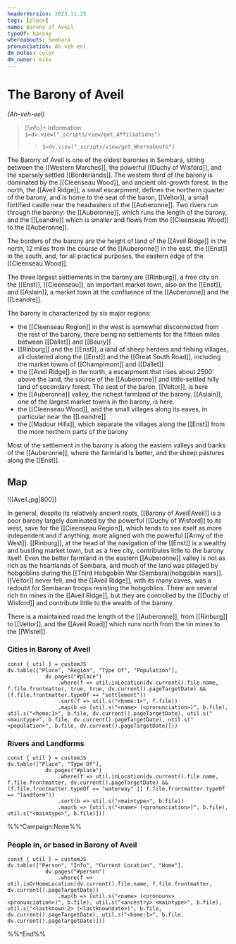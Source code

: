 ```yaml
---
headerVersion: 2023.11.25
tags: [place]
name: Barony of Aveil
typeOf: barony
whereabouts: Sembara
pronunciation: Ah-veh-eel
dm_notes: color
dm_owner: mike
---
```

# The Barony of Aveil
*(Ah-veh-eel)*
>[!info]+ Information  
> `$=dv.view("_scripts/view/get_Affiliations")`  
>> `$=dv.view("_scripts/view/get_Whereabouts")`

The Barony of Aveil is one of the oldest baronies in Sembara, sitting between the [[Western Marches]], the powerful [[Duchy of Wisford]], and the sparsely settled [[Borderlands]]. The western third of the barony is dominated by the [[Cleenseau Wood]], and ancient old-growth forest. In the north, the [[Aveil Ridge]], a small escarpment, defines the northern quarter of the barony, and is home to the seat of the baron, [[Veltor]], a small fortified castle near the headwaters of the [[Auberonne]]. Two rivers run through the barony: the [[Auberonne]], which runs the length of the barony, and the [[Leandre]] which is smaller and flows from the [[Cleenseau Wood]] to the [[Auberonne]]. 

The borders of the barony are the height of land of the [[Aveil Ridge]] in the north, 12 miles from the course of the [[Auberonne]] in the east, the [[Enst]] in the south, and, for all practical purposes, the eastern edge of the [[Cleenseau Wood]].

The three largest settlements in the barony are [[Rinburg]], a free city on the [[Enst]], [[Cleenseau]], an important market town, also on the [[Enst]], and [[Aslain]], a market town at the confluence of the [[Auberonne]] and the [[Leandre]]. 

The barony is characterized by six major regions:

* the [[Cleenseau Region]] in the west is somewhat disconnected from the rest of the barony, there being no settlements for the fifteen miles between [[Dallet]] and [[Beury]]
* [[Rinburg]] and the [[Enst]], a land of sheep herders and fishing villages, all clustered along the [[Enst]] and the [[Great South Road]], including the market towns of [[Champimont]] and [[Dallet]]
* the [[Aveil Ridge]] in the north, a escarpment that rises about 2500' above the land, the source of the [[Auberonne]] and little-settled hilly land of secondary forest. The seat of the baron, [[Veltor]], is here
* the [[Auberonne]] valley, the richest farmland of the barony. [[Aslain]], one of the largest market towns in the barony, is here.
* the [[Cleenseau Wood]], and the small villages along its eaves, in particular near the [[Leandre]]
* the [[Madour Hills]], which separate the villages along the [[Enst]] from the more northern parts of the barony

Most of the settlement in the barony is along the eastern valleys and banks of the [[Auberonne]], where the farmland is better, and the sheep pastures along the [[Enst]]. 

## Map

![[Aveil.jpg|800]]

In general, despite its relatively ancient roots, [[Barony of Aveil|Aveil]] is a poor barony largely dominated by the powerful [[Duchy of Wisford]] to its west, save for the [[Cleenseau Region]], which tends to see itself as more independent and if anything, more aligned with the powerful [[Army of the West]]. [[Rinburg]], at the head of the navigation of the [[Enst]] is a wealthy and bustling market town, but as a free city, contributes little to the barony itself. Even the better farmland in the eastern [[Auberonne]] valley is not as rich as the heartlands of Sembara, and much of the land was pillaged by hobgoblins during the [[Third Hobgoblin War (Sembara)|hobgoblin wars]]. [[Veltor]] never fell, and the [[Aveil Ridge]], with its many caves, was a redoubt for Sembaran troops resisting the hobgoblins. There are several rich tin mines in the [[Aveil Ridge]], but they are controlled by the [[Duchy of Wisford]] and contribute little to the wealth of the barony.

There is a maintained road the length of the [[Auberonne]], from [[Rinburg]] to [[Veltor]], and the [[Aveil Road]] which runs north from the tin mines to the [[Wistel]].

### Cities in Barony of Aveil
```dataviewjs
const { util } = customJS
dv.table(["Place", "Region", "Type Of", "Population"], 
			dv.pages("#place")
				.where(f => util.inLocation(dv.current().file.name, f.file.frontmatter, true, true, dv.current().pageTargetDate) && (f.file.frontmatter.typeOf == "settlement"))
				.sort(f => util.s("<home:1>", f.file))
				.map(b => [util.s("<name> (<pronunciation>)", b.file), util.s("<home:1>", b.file, dv.current().pageTargetDate), util.s("<maintype>", b.file, dv.current().pageTargetDate), util.s("<population>", b.file, dv.current().pageTargetDate)]))
```

### Rivers and Landforms 
```dataviewjs
const { util } = customJS
dv.table(["Place", "Type Of"], 
			dv.pages("#place")
				.where(f => util.inLocation(dv.current().file.name, f.file.frontmatter, dv.current().pageTargetDate) && (f.file.frontmatter.typeOf == "waterway" || f.file.frontmatter.typeOf == "landform"))
				.sort(b => util.s("<maintype>", b.file))
				.map(b => [util.s("<name> (<pronunciation>)", b.file), util.s("<maintype>", b.file)]))
```

%%^Campaign:None%%
### People in, or based in Barony of Aveil
```dataviewjs
const { util } = customJS
dv.table(["Person", "Info", "Current Location", "Home"], 
			dv.pages("#person")
				.where(f => util.inOrHomeLocation(dv.current().file.name, f.file.frontmatter, dv.current().pageTargetDate))				
				.map(b => [util.s("<name> (<pronouns> <pronunciation>)", b.file), util.s("<ancestry> <maintype>", b.file), util.s("<lastknown:2> (<lastknowndate>)", b.file, dv.current().pageTargetDate), util.s("<home:1>", b.file, dv.current().pageTargetDate)]))
```

%%^End%%